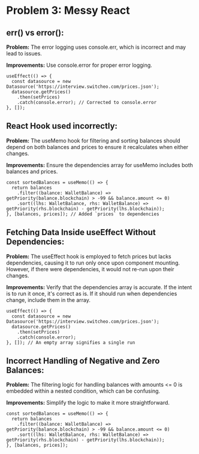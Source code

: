 # Problem 3: Messy React

## err() vs error():
**Problem:** The error logging uses console.err, which is incorrect and may lead to issues. <br/>

**Improvements:** Use console.error for proper error logging.

```
useEffect(() => {
  const datasource = new Datasource('https://interview.switcheo.com/prices.json');
  datasource.getPrices()
    .then(setPrices)
    .catch(console.error); // Corrected to console.error
}, []);
```

## React Hook used incorrectly:
**Problem:** The useMemo hook for filtering and sorting balances should depend on both balances and prices to ensure it recalculates when either changes. <br/>

**Improvements:** Ensure the dependencies array for useMemo includes both balances and prices.

```
const sortedBalances = useMemo(() => {
  return balances
    .filter((balance: WalletBalance) => getPriority(balance.blockchain) > -99 && balance.amount <= 0)
    .sort((lhs: WalletBalance, rhs: WalletBalance) => getPriority(rhs.blockchain) - getPriority(lhs.blockchain));
}, [balances, prices]); // Added `prices` to dependencies
```

## Fetching Data Inside useEffect Without Dependencies:
**Problem:** The useEffect hook is employed to fetch prices but lacks dependencies, causing it to run only once upon component mounting. However, if there were dependencies, it would not re-run upon their changes. <br/>

**Improvements:** Verify that the dependencies array is accurate. If the intent is to run it once, it's correct as is. If it should run when dependencies change, include them in the array.

```
useEffect(() => {
  const datasource = new Datasource('https://interview.switcheo.com/prices.json');
  datasource.getPrices()
    .then(setPrices)
    .catch(console.error);
}, []); // An empty array signifies a single run
```

## Incorrect Handling of Negative and Zero Balances:
**Problem:** The filtering logic for handling balances with amounts <= 0 is embedded within a nested condition, which can be confusing. <br/>

**Improvements:** Simplify the logic to make it more straightforward.
```
const sortedBalances = useMemo(() => {
  return balances
    .filter((balance: WalletBalance) => getPriority(balance.blockchain) > -99 && balance.amount <= 0)
    .sort((lhs: WalletBalance, rhs: WalletBalance) => getPriority(rhs.blockchain) - getPriority(lhs.blockchain));
}, [balances, prices]);
```